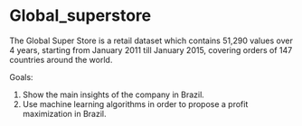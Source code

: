 # Global_superstore

The Global Super Store is a retail dataset which contains 51,290 values over 4 years, starting from January 2011 till January 2015, covering orders of 147 countries around the world.

Goals:

1. Show the main insights of the company in Brazil.
2. Use machine learning algorithms in order to propose a profit maximization in Brazil.
